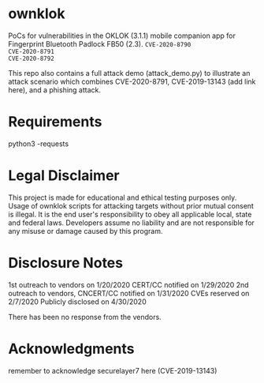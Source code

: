 # ownklok
PoCs for vulnerabilities in the OKLOK (3.1.1) mobile companion app for Fingerprint Bluetooth Padlock FB50 (2.3).
```CVE-2020-8790``` <br/>
```CVE-2020-8791``` <br/>
```CVE-2020-8792```

This repo also contains a full attack demo (attack_demo.py) to illustrate an attack scenario which combines CVE-2020-8791, CVE-2019-13143 (add link here), and a phishing attack.

# Requirements
python3
-requests

# Legal Disclaimer
This project is made for educational and ethical testing purposes only. Usage of ownklok scripts for attacking targets without prior mutual consent is illegal. It is the end user's responsibility to obey all applicable local, state and federal laws. Developers assume no liability and are not responsible for any misuse or damage caused by this program.

# Disclosure Notes
1st outreach to vendors on 1/20/2020
CERT/CC notified on 1/29/2020
2nd outreach to vendors, CNCERT/CC notified on 1/31/2020
CVEs reserved on 2/7/2020
Publicly disclosed on 4/30/2020

There has been no response from the vendors.

# Acknowledgments
remember to acknowledge securelayer7 here (CVE-2019-13143)
